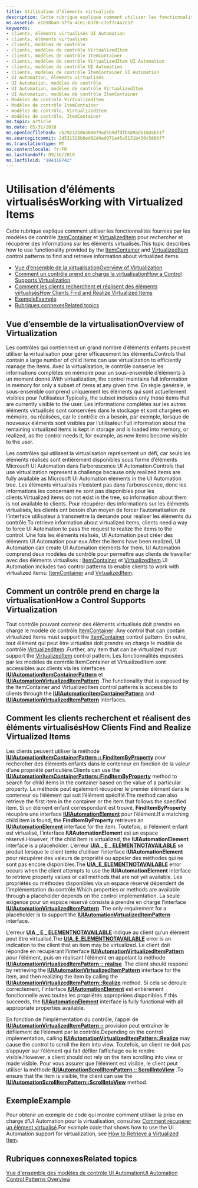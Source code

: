 ```yaml
---
title: Utilisation d’éléments virtualisés
description: Cette rubrique explique comment utiliser les fonctionnalités fournies par les modèles de contrôle ItemContainer et VirtualizedItem pour rechercher et récupérer des informations sur les éléments virtualisés.
ms.assetid: e1898ba0-5ffa-4c61-b378-c7ef7c4a2c52
keywords:
- clients, éléments virtualisés UI Automation
- clients, éléments virtualisés
- clients, modèles de contrôle
- clients, modèles de contrôle VirtualizedItem
- clients, modèles de contrôle ItemContainer
- clients, modèles de contrôle VirtualizedItem UI Automation
- clients, modèles de contrôle UI Automation
- clients, modèles de contrôle ItemContainer UI Automation
- UI Automation, éléments virtualisés
- UI Automation, modèles de contrôle
- UI Automation, modèles de contrôle VirtualizedItem
- UI Automation, modèles de contrôle ItemContainer
- Modèles de contrôle VirtualizedItem
- Modèles de contrôle ItemContainer
- modèles de contrôle, VirtualizedItem
- modèles de contrôle, ItemContainer
ms.topic: article
ms.date: 05/31/2018
ms.openlocfilehash: cb29232b06304079ad5b9dfdfb589ad510a5b51f
ms.sourcegitcommit: 2d531328b6ed82d4ad971a45a5131b430c5866f7
ms.translationtype: MT
ms.contentlocale: fr-FR
ms.lasthandoff: 09/16/2019
ms.locfileid: "104310742"
---
```

# <a name="working-with-virtualized-items"></a><span data-ttu-id="0dfa7-119">Utilisation d’éléments virtualisés</span><span class="sxs-lookup"><span data-stu-id="0dfa7-119">Working with Virtualized Items</span></span>

<span data-ttu-id="0dfa7-120">Cette rubrique explique comment utiliser les fonctionnalités fournies par les modèles de contrôle [ItemContainer](uiauto-implementingitemcontainer.md) et [VirtualizedItem](uiauto-implementingvirtualizeditem.md) pour rechercher et récupérer des informations sur les éléments virtualisés.</span><span class="sxs-lookup"><span data-stu-id="0dfa7-120">This topic describes how to use functionality provided by the [ItemContainer](uiauto-implementingitemcontainer.md) and [VirtualizedItem](uiauto-implementingvirtualizeditem.md) control patterns to find and retrieve information about virtualized items.</span></span>

-   [<span data-ttu-id="0dfa7-121">Vue d’ensemble de la virtualisation</span><span class="sxs-lookup"><span data-stu-id="0dfa7-121">Overview of Virtualization</span></span>](#overview-of-virtualization)
-   [<span data-ttu-id="0dfa7-122">Comment un contrôle prend en charge la virtualisation</span><span class="sxs-lookup"><span data-stu-id="0dfa7-122">How a Control Supports Virtualization</span></span>](#how-a-control-supports-virtualization)
-   [<span data-ttu-id="0dfa7-123">Comment les clients recherchent et réalisent des éléments virtualisés</span><span class="sxs-lookup"><span data-stu-id="0dfa7-123">How Clients Find and Realize Virtualized Items</span></span>](#how-clients-find-and-realize-virtualized-items)
-   [<span data-ttu-id="0dfa7-124">Exemple</span><span class="sxs-lookup"><span data-stu-id="0dfa7-124">Example</span></span>](#example)
-   [<span data-ttu-id="0dfa7-125">Rubriques connexes</span><span class="sxs-lookup"><span data-stu-id="0dfa7-125">Related topics</span></span>](#related-topics)

## <a name="overview-of-virtualization"></a><span data-ttu-id="0dfa7-126">Vue d’ensemble de la virtualisation</span><span class="sxs-lookup"><span data-stu-id="0dfa7-126">Overview of Virtualization</span></span>

<span data-ttu-id="0dfa7-127">Les contrôles qui contiennent un grand nombre d’éléments enfants peuvent utiliser la virtualisation pour gérer efficacement les éléments.</span><span class="sxs-lookup"><span data-stu-id="0dfa7-127">Controls that contain a large number of child items can use virtualization to efficiently manage the items.</span></span> <span data-ttu-id="0dfa7-128">Avec la virtualisation, le contrôle conserve les informations complètes en mémoire pour un sous-ensemble d’éléments à un moment donné.</span><span class="sxs-lookup"><span data-stu-id="0dfa7-128">With virtualization, the control maintains full information in memory for only a subset of items at any given time.</span></span> <span data-ttu-id="0dfa7-129">En règle générale, le sous-ensemble comprend uniquement les éléments qui sont actuellement visibles pour l’utilisateur.</span><span class="sxs-lookup"><span data-stu-id="0dfa7-129">Typically, the subset includes only those items that are currently visible to the user.</span></span> <span data-ttu-id="0dfa7-130">Les informations complètes sur les autres éléments virtualisés sont conservées dans le stockage et sont chargées en mémoire, ou réalisées, car le contrôle en a besoin, par exemple, lorsque de nouveaux éléments sont visibles par l’utilisateur.</span><span class="sxs-lookup"><span data-stu-id="0dfa7-130">Full information about the remaining virtualized items is kept in storage and is loaded into memory, or realized, as the control needs it, for example, as new items become visible to the user.</span></span>

<span data-ttu-id="0dfa7-131">Les contrôles qui utilisent la virtualisation représentent un défi, car seuls les éléments réalisés sont entièrement disponibles sous forme d’éléments Microsoft UI Automation dans l’arborescence UI Automation.</span><span class="sxs-lookup"><span data-stu-id="0dfa7-131">Controls that use virtualization represent a challenge because only realized items are fully available as Microsoft UI Automation elements in the UI Automation tree.</span></span> <span data-ttu-id="0dfa7-132">Les éléments virtualisés n’existent pas dans l’arborescence, donc les informations les concernant ne sont pas disponibles pour les clients.</span><span class="sxs-lookup"><span data-stu-id="0dfa7-132">Virtualized items do not exist in the tree, so information about them is not available to clients.</span></span> <span data-ttu-id="0dfa7-133">Pour récupérer des informations sur les éléments virtualisés, les clients ont besoin d’un moyen de forcer l’automatisation de l’interface utilisateur à transmettre la demande pour réaliser les éléments du contrôle.</span><span class="sxs-lookup"><span data-stu-id="0dfa7-133">To retrieve information about virtualized items, clients need a way to force UI Automation to pass the request to realize the items to the control.</span></span> <span data-ttu-id="0dfa7-134">Une fois les éléments réalisés, UI Automation peut créer des éléments UI Automation pour eux.</span><span class="sxs-lookup"><span data-stu-id="0dfa7-134">After the items have been realized, UI Automation can create UI Automation elements for them.</span></span> <span data-ttu-id="0dfa7-135">UI Automation comprend deux modèles de contrôle pour permettre aux clients de travailler avec des éléments virtualisés : [ItemContainer](uiauto-implementingitemcontainer.md) et [VirtualizedItem](uiauto-implementingvirtualizeditem.md).</span><span class="sxs-lookup"><span data-stu-id="0dfa7-135">UI Automation includes two control patterns to enable clients to work with virtualized items: [ItemContainer](uiauto-implementingitemcontainer.md) and [VirtualizedItem](uiauto-implementingvirtualizeditem.md).</span></span>

## <a name="how-a-control-supports-virtualization"></a><span data-ttu-id="0dfa7-136">Comment un contrôle prend en charge la virtualisation</span><span class="sxs-lookup"><span data-stu-id="0dfa7-136">How a Control Supports Virtualization</span></span>

<span data-ttu-id="0dfa7-137">Tout contrôle pouvant contenir des éléments virtualisés doit prendre en charge le modèle de contrôle [ItemContainer](uiauto-implementingitemcontainer.md) .</span><span class="sxs-lookup"><span data-stu-id="0dfa7-137">Any control that can contain virtualized items must support the [ItemContainer](uiauto-implementingitemcontainer.md) control pattern.</span></span> <span data-ttu-id="0dfa7-138">En outre, tout élément qui peut être virtualisé doit prendre en charge le modèle de contrôle [VirtualizedItem](uiauto-implementingvirtualizeditem.md) .</span><span class="sxs-lookup"><span data-stu-id="0dfa7-138">Further, any item that can be virtualized must support the [VirtualizedItem](uiauto-implementingvirtualizeditem.md) control pattern.</span></span> <span data-ttu-id="0dfa7-139">Les fonctionnalités exposées par les modèles de contrôle ItemContainer et VirtualizedItem sont accessibles aux clients via les interfaces [**IUIAutomationItemContainerPattern**](/windows/desktop/api/UIAutomationClient/nn-uiautomationclient-iuiautomationitemcontainerpattern) et [**IUIAutomationVirtualizedItemPattern**](/windows/desktop/api/UIAutomationClient/nn-uiautomationclient-iuiautomationvirtualizeditempattern) .</span><span class="sxs-lookup"><span data-stu-id="0dfa7-139">The functionality that is exposed by the ItemContainer and VirtualizedItem control patterns is accessible to clients through the [**IUIAutomationItemContainerPattern**](/windows/desktop/api/UIAutomationClient/nn-uiautomationclient-iuiautomationitemcontainerpattern) and [**IUIAutomationVirtualizedItemPattern**](/windows/desktop/api/UIAutomationClient/nn-uiautomationclient-iuiautomationvirtualizeditempattern) interfaces.</span></span>

## <a name="how-clients-find-and-realize-virtualized-items"></a><span data-ttu-id="0dfa7-140">Comment les clients recherchent et réalisent des éléments virtualisés</span><span class="sxs-lookup"><span data-stu-id="0dfa7-140">How Clients Find and Realize Virtualized Items</span></span>

<span data-ttu-id="0dfa7-141">Les clients peuvent utiliser la méthode [**IUIAutomationItemContainerPattern :: FindItemByProperty**](/windows/desktop/api/UIAutomationClient/nf-uiautomationclient-iuiautomationitemcontainerpattern-finditembyproperty) pour rechercher des éléments enfants dans le conteneur en fonction de la valeur d’une propriété particulière.</span><span class="sxs-lookup"><span data-stu-id="0dfa7-141">Clients can use the [**IUIAutomationItemContainerPattern::FindItemByProperty**](/windows/desktop/api/UIAutomationClient/nf-uiautomationclient-iuiautomationitemcontainerpattern-finditembyproperty) method to search for child items in the container based on the value of a particular property.</span></span> <span data-ttu-id="0dfa7-142">La méthode peut également récupérer le premier élément dans le conteneur ou l’élément qui suit l’élément spécifié.</span><span class="sxs-lookup"><span data-stu-id="0dfa7-142">The method can also retrieve the first item in the container or the item that follows the specified item.</span></span> <span data-ttu-id="0dfa7-143">Si un élément enfant correspondant est trouvé, **FindItemByProperty** récupère une interface [**IUIAutomationElement**](/windows/desktop/api/UIAutomationClient/nn-uiautomationclient-iuiautomationelement) pour l’élément.</span><span class="sxs-lookup"><span data-stu-id="0dfa7-143">If a matching child item is found, the **FindItemByProperty** retrieves an [**IUIAutomationElement**](/windows/desktop/api/UIAutomationClient/nn-uiautomationclient-iuiautomationelement) interface for the item.</span></span> <span data-ttu-id="0dfa7-144">Toutefois, si l’élément enfant est virtualisé, l’interface **IUIAutomationElement** est un espace réservé.</span><span class="sxs-lookup"><span data-stu-id="0dfa7-144">However, if the child item is virtualized, the **IUIAutomationElement** interface is a placeholder.</span></span> <span data-ttu-id="0dfa7-145">L’erreur [**UIA \_ E \_ ELEMENTNOTAVAILABLE**](uiauto-error-codes.md) se produit lorsque le client tente d’utiliser l’interface **IUIAutomationElement** pour récupérer des valeurs de propriété ou appeler des méthodes qui ne sont pas encore disponibles.</span><span class="sxs-lookup"><span data-stu-id="0dfa7-145">The [**UIA\_E\_ELEMENTNOTAVAILABLE**](uiauto-error-codes.md) error occurs when the client attempts to use the **IUIAutomationElement** interface to retrieve property values or call methods that are not yet available.</span></span> <span data-ttu-id="0dfa7-146">Les propriétés ou méthodes disponibles via un espace réservé dépendent de l’implémentation du contrôle.</span><span class="sxs-lookup"><span data-stu-id="0dfa7-146">Which properties or methods are available through a placeholder depends on the control implementation.</span></span> <span data-ttu-id="0dfa7-147">La seule exigence pour un espace réservé consiste à prendre en charge l’interface [**IUIAutomationVirtualizedItemPattern**](/windows/desktop/api/UIAutomationClient/nn-uiautomationclient-iuiautomationvirtualizeditempattern) .</span><span class="sxs-lookup"><span data-stu-id="0dfa7-147">The only requirement for a placeholder is to support the [**IUIAutomationVirtualizedItemPattern**](/windows/desktop/api/UIAutomationClient/nn-uiautomationclient-iuiautomationvirtualizeditempattern) interface.</span></span>

<span data-ttu-id="0dfa7-148">L’erreur [**UIA \_ E \_ ELEMENTNOTAVAILABLE**](uiauto-error-codes.md) indique au client qu’un élément peut être virtualisé.</span><span class="sxs-lookup"><span data-stu-id="0dfa7-148">The [**UIA\_E\_ELEMENTNOTAVAILABLE**](uiauto-error-codes.md) error is an indication to the client that an item may be virtualized.</span></span> <span data-ttu-id="0dfa7-149">Le client doit répondre en récupérant l’interface [**IUIAutomationVirtualizedItemPattern**](/windows/desktop/api/UIAutomationClient/nn-uiautomationclient-iuiautomationvirtualizeditempattern) pour l’élément, puis en réalisant l’élément en appelant la méthode [**IUIAutomationVirtualizedItemPattern :: réalise**](/windows/desktop/api/UIAutomationClient/nf-uiautomationclient-iuiautomationvirtualizeditempattern-realize) .</span><span class="sxs-lookup"><span data-stu-id="0dfa7-149">The client should respond by retrieving the [**IUIAutomationVirtualizedItemPattern**](/windows/desktop/api/UIAutomationClient/nn-uiautomationclient-iuiautomationvirtualizeditempattern) interface for the item, and then realizing the item by calling the [**IUIAutomationVirtualizedItemPattern::Realize**](/windows/desktop/api/UIAutomationClient/nf-uiautomationclient-iuiautomationvirtualizeditempattern-realize) method.</span></span> <span data-ttu-id="0dfa7-150">Si cela se déroule correctement, l’interface [**IUIAutomationElement**](/windows/desktop/api/UIAutomationClient/nn-uiautomationclient-iuiautomationelement) est entièrement fonctionnelle avec toutes les propriétés appropriées disponibles.</span><span class="sxs-lookup"><span data-stu-id="0dfa7-150">If this succeeds, the [**IUIAutomationElement**](/windows/desktop/api/UIAutomationClient/nn-uiautomationclient-iuiautomationelement) interface is fully functional with all appropriate properties available.</span></span>

<span data-ttu-id="0dfa7-151">En fonction de l’implémentation du contrôle, l’appel de [**IUIAutomationVirtualizedItemPattern ::**](/windows/desktop/api/UIAutomationClient/nf-uiautomationclient-iuiautomationvirtualizeditempattern-realize) provision peut entraîner le défilement de l’élément par le contrôle.</span><span class="sxs-lookup"><span data-stu-id="0dfa7-151">Depending on the control implementation, calling [**IUIAutomationVirtualizedItemPattern::Realize**](/windows/desktop/api/UIAutomationClient/nf-uiautomationclient-iuiautomationvirtualizeditempattern-realize) may cause the control to scroll the item into view.</span></span> <span data-ttu-id="0dfa7-152">Toutefois, un client ne doit pas s’appuyer sur l’élément qui fait défiler l’affichage ou le rendre visible.</span><span class="sxs-lookup"><span data-stu-id="0dfa7-152">However, a client should not rely on the item scrolling into view or made visible.</span></span> <span data-ttu-id="0dfa7-153">Pour vous assurer que l’élément est visible, le client peut utiliser la méthode [**IUIAutomationScrollItemPattern :: ScrollIntoView**](/windows/desktop/api/UIAutomationClient/nf-uiautomationclient-iuiautomationscrollitempattern-scrollintoview) .</span><span class="sxs-lookup"><span data-stu-id="0dfa7-153">To ensure that the item is visible, the client can use the [**IUIAutomationScrollItemPattern::ScrollIntoView**](/windows/desktop/api/UIAutomationClient/nf-uiautomationclient-iuiautomationscrollitempattern-scrollintoview) method.</span></span>

## <a name="example"></a><span data-ttu-id="0dfa7-154">Exemple</span><span class="sxs-lookup"><span data-stu-id="0dfa7-154">Example</span></span>

<span data-ttu-id="0dfa7-155">Pour obtenir un exemple de code qui montre comment utiliser la prise en charge d’UI Automation pour la virtualisation, consultez [Comment récupérer un élément virtualisé](uiauto-howto-retrieve-virtualized-item.md).</span><span class="sxs-lookup"><span data-stu-id="0dfa7-155">For example code that shows how to use the UI Automation support for virtualization, see [How to Retrieve a Virtualized Item](uiauto-howto-retrieve-virtualized-item.md).</span></span>

## <a name="related-topics"></a><span data-ttu-id="0dfa7-156">Rubriques connexes</span><span class="sxs-lookup"><span data-stu-id="0dfa7-156">Related topics</span></span>

<dl> <dt>

[<span data-ttu-id="0dfa7-157">Vue d'ensemble des modèles de contrôle UI Automation</span><span class="sxs-lookup"><span data-stu-id="0dfa7-157">UI Automation Control Patterns Overview</span></span>](uiauto-controlpatternsoverview.md)
</dt> </dl>

 

 




